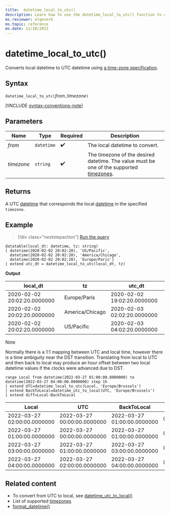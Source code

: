 ```yaml
---
title:  datetime_local_to_utc()
description: Learn how to use the datetime_local_to_utc() function to convert local datetime to UTC datetime.
ms.reviewer: elgevork
ms.topic: reference
ms.date: 11/28/2022
---
```

# datetime_local_to_utc()

Converts local datetime to UTC datetime using [a time-zone specification](timezone.md).

## Syntax

`datetime_local_to_utc(`*from*`,`*timezone*`)`

[!INCLUDE [syntax-conventions-note](../includes/syntax-conventions-note.md)]

## Parameters

| Name | Type | Required | Description |
|--|--|--|--|
| *from* | `datetime` |  :heavy_check_mark: | The local datetime to convert.|
| *timezone* | `string` |  :heavy_check_mark: | The timezone of the desired datetime. The value must be one of the supported [timezones](timezone.md).|

## Returns

A UTC [datetime](scalar-data-types/datetime.md) that corresponds the local [datetime](scalar-data-types/datetime.md) in the specified `timezone`.

## Example

> [!div class="nextstepaction"]
> <a href="https://dataexplorer.azure.com/clusters/help/databases/Samples?query=H4sIAAAAAAAAA42PTQsCIRCG7/6KubmCseJR6BDRPYhOEWI6bYK7hjsLEf34jMBrMS9zmI935gmOalwSdil7l2wgA8ERUhxRAj0NzFTiNAh2avVOK61WSleBVkZpo5WQwI+Hfu98vEbPJTD4Ob8ZsUTv+u2t5iH/t7RbSr5jPVTizM/sBfggnAIs5OvzsG4G9gtE2dZWo/swiTePz2vZ9QAAAA==" target="_blank">Run the query</a>

```kusto
datatable(local_dt: datetime, tz: string)
[ datetime(2020-02-02 20:02:20), 'US/Pacific', 
  datetime(2020-02-02 20:02:20), 'America/Chicago', 
  datetime(2020-02-02 20:02:20), 'Europe/Paris']
| extend utc_dt = datetime_local_to_utc(local_dt, tz)
```

**Output**

|local_dt|tz|utc_dt|
|---|---|---|
|2020-02-02 20:02:20.0000000|Europe/Paris|2020-02-02 19:02:20.0000000|
|2020-02-02 20:02:20.0000000|America/Chicago|2020-02-03 02:02:20.0000000|
|2020-02-02 20:02:20.0000000|US/Pacific|2020-02-03 04:02:20.0000000|


> [!NOTE] 
> Normally there is a 1:1 mapping between UTC and local time, however there is a time ambiguity near the DST transition.
> Translating from local to UTC and then back to local may produce an hour offset between two local datetime values if the clocks were advanced due to DST.


```kusto
range Local from datetime(2022-03-27 01:00:00.0000000) to datetime(2022-03-27 04:00:00.0000000) step 1h
| extend UTC=datetime_local_to_utc(Local, 'Europe/Brussels')
| extend BackToLocal=datetime_utc_to_local(UTC, 'Europe/Brussels')
| extend diff=Local-BackToLocal
```
 
|Local|UTC|BackToLocal|diff|
|---|---|---|---|
|2022-03-27 02:00:00.0000000|2022-03-27 00:00:00.0000000|2022-03-27 01:00:00.0000000|01:00:00|
|2022-03-27 01:00:00.0000000|2022-03-27 00:00:00.0000000|2022-03-27 01:00:00.0000000|00:00:00|
|2022-03-27 03:00:00.0000000|2022-03-27 01:00:00.0000000|2022-03-27 03:00:00.0000000|00:00:00|
|2022-03-27 04:00:00.0000000|2022-03-27 02:00:00.0000000|2022-03-27 04:00:00.0000000|00:00:00|

## Related content

* To convert from UTC to local, see [datetime_utc_to_local()](datetime-utc-to-local-function.md)
* List of supported [timezones](timezone.md)
* [format_datetime()](format-datetime-function.md)
